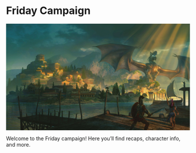 # Friday Campaign

<p align="center">
  <img src="players/OotDL.webp" alt="Campaign Banner" style="max-width: 100%; max-height: 400px; display: block; margin: 0 auto;" />
</p>

Welcome to the Friday campaign! Here you’ll find recaps, character info, and more. 